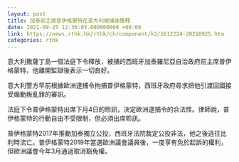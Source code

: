 ```yaml
---
layout: post
title: 加泰前主席普伊格蒙特在意大利被捕後獲釋
date: 2021-09-25 12:36:03.000000000 +08:00
link: https://news.rthk.hk/rthk/ch/component/k2/1612224-20210925.htm
categories: rthk
---
```


意大利撒薩丁島一個法庭下令釋放，被捕的西班牙加泰羅尼亞自治政府前主席普伊格蒙特，他離開監獄後表示一切良好。

意大利警方早前根據歐洲逮捕令拘捕普伊格蒙特，西班牙政府尋求把他引渡回國接受煽動叛亂罪的審訊。

法庭下令普伊格蒙特出席下月4日的聆訊，決定歐洲逮捕令的合法性。律師說，普伊格蒙特的行動自由不受限制，但必須出席聆訊。

普伊格蒙特2017年推動加泰獨立公投，西班牙法院裁定公投非法，他之後逃往比利時流亡。普伊格蒙特2019年當選歐洲議會議員後，一度享有免於起訴的權利，但歐洲議會今年3月通過取消豁免權。
